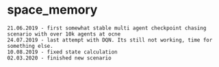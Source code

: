 # space_memory
    21.06.2019 - first somewhat stable multi agent checkpoint chasing scenario with over 10k agents at ocne  
    24.07.2019 - last attempt with DQN. Its still not working, time for something else.
    10.08.2019 - fixed state calculation
    02.03.2020 - finished new scenario